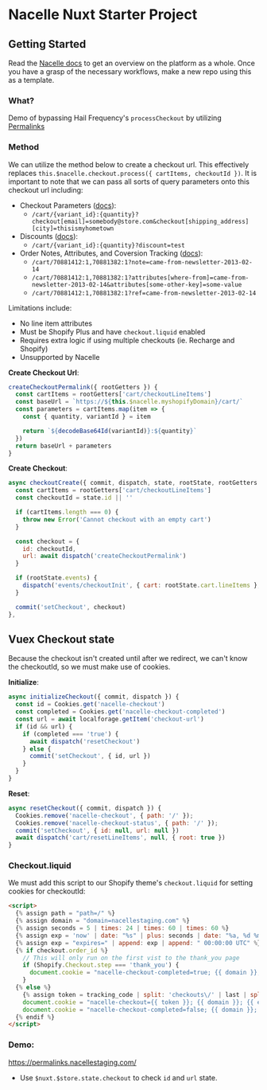 # Nacelle Nuxt Starter Project

## Getting Started

Read the [Nacelle docs](https://docs.getnacelle.com) to get an overview on the platform as a whole. Once you have a grasp of the necessary workflows, make a new repo using this as a template.

### What?
Demo of bypassing Hail Frequency's `processCheckout` by utilizing [Permalinks](https://community.shopify.com/c/Shopify-Design/Cart-Use-permalinks-to-pre-load-the-cart/td-p/613702)


### Method
We can utilize the method below to create a checkout url. This effectively replaces `this.$nacelle.checkout.process({ cartItems, checkoutId })`. It is important to note that we can pass all sorts of query parameters onto this checkout url including:

- Checkout Parameters ([docs](https://community.shopify.com/c/Shopify-Design/Cart-Use-permalinks-to-pre-load-the-cart/td-p/613702#toc-hId--1797899715)):
    - `/cart/{variant_id}:{quantity}?checkout[email]=somebody@store.com&checkout[shipping_address][city]=thisismyhometown`
- Discounts ([docs](https://community.shopify.com/c/Shopify-Design/Cart-Use-permalinks-to-pre-load-the-cart/td-p/613702#toc-hId--55089380)):
    - `/cart/{variant_id}:{quantity}?discount=test`
- Order Notes, Attributes, and Coversion Tracking ([docs](https://community.shopify.com/c/Shopify-Design/Cart-Use-permalinks-to-pre-load-the-cart/td-p/613702#toc-hId--878374329)):
    - `/cart/70881412:1,70881382:1?note=came-from-newsletter-2013-02-14`
    - `/cart/70881412:1,70881382:1?attributes[where-from]=came-from-newsletter-2013-02-14&attributes[some-other-key]=some-value`
    - `/cart/70881412:1,70881382:1?ref=came-from-newsletter-2013-02-14`

Limitations include:
- No line item attributes
- Must be Shopify Plus and have `checkout.liquid` enabled
- Requires extra logic if using multiple checkouts (ie. Recharge and Shopify)
- Unsupported by Nacelle

**Create Checkout Url**:
```js
createCheckoutPermalink({ rootGetters }) {
  const cartItems = rootGetters['cart/checkoutLineItems']
  const baseUrl = `https://${this.$nacelle.myshopifyDomain}/cart/`
  const parameters = cartItems.map(item => {
    const { quantity, variantId } = item

    return `${decodeBase64Id(variantId)}:${quantity}`
  })
  return baseUrl + parameters
}
```

**Create Checkout**:
```js
async checkoutCreate({ commit, dispatch, state, rootState, rootGetters }) {
  const cartItems = rootGetters['cart/checkoutLineItems']
  const checkoutId = state.id || ''

  if (cartItems.length === 0) {
    throw new Error('Cannot checkout with an empty cart')
  }

  const checkout = {
    id: checkoutId,
    url: await dispatch('createCheckoutPermalink')
  }

  if (rootState.events) {
    dispatch('events/checkoutInit', { cart: rootState.cart.lineItems }, { root: true })
  }

  commit('setCheckout', checkout)
},
```

## Vuex Checkout state
Because the checkout isn't created until after we redirect, we can't know the checkoutId, so we must make use of cookies.

**Initialize**:
```js
async initializeCheckout({ commit, dispatch }) {
  const id = Cookies.get('nacelle-checkout')
  const completed = Cookies.get('nacelle-checkout-completed')
  const url = await localforage.getItem('checkout-url')
  if (id && url) {
    if (completed === 'true') {
      await dispatch('resetCheckout')
    } else {
      commit('setCheckout', { id, url })
    }
  }
}
```

**Reset**:
```js
async resetCheckout({ commit, dispatch }) {
  Cookies.remove('nacelle-checkout', { path: '/' });
  Cookies.remove('nacelle-checkout-status', { path: '/' });
  commit('setCheckout', { id: null, url: null })
  await dispatch('cart/resetLineItems', null, { root: true })
}
```


### Checkout.liquid
We must add this script to our Shopify theme's `checkout.liquid` for setting cookies for checkoutId:

```html
<script>
  {% assign path = "path=/" %}
  {% assign domain = "domain=nacellestaging.com" %}
  {% assign seconds = 5 | times: 24 | times: 60 | times: 60 %}
  {% assign exp = 'now' | date: "%s" | plus: seconds | date: "%a, %d %m %Y" %}
  {% assign exp = "expires=" | append: exp | append: " 00:00:00 UTC" %}
  {% if checkout.order_id %}
    // This will only run on the first vist to the thank_you page
    if (Shopify.Checkout.step === 'thank_you') {
      document.cookie = "nacelle-checkout-completed=true; {{ domain }}; {{ exp }}; {{ path }}"
    }
  {% else %}
    {% assign token = tracking_code | split: 'checkouts\/' | last | split: '?' | first %}
    document.cookie = "nacelle-checkout={{ token }}; {{ domain }}; {{ exp }}; {{ path }}"
    document.cookie = "nacelle-checkout-completed=false; {{ domain }}; {{ exp }}; {{ path }}"
  {% endif %}
</script>
```

### Demo:
https://permalinks.nacellestaging.com/

- Use `$nuxt.$store.state.checkout` to check `id` and `url` state.
